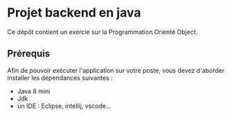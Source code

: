 # Projet backend en java
Ce dépôt contient un exercie sur la Programmation Orienté Object.
 

## Prérequis
Afin de pouvoir exécuter l'application sur votre poste, vous devez d'aborder installer les dépendances suivantes :
  * Java 8 mini
  * Jdk
  * un IDE : Eclipse, intellij, vscode...